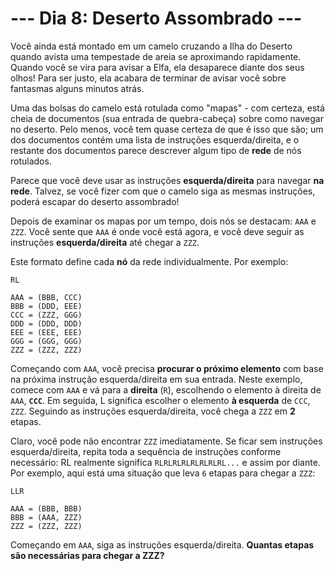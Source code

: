 # --- Dia 8: Deserto Assombrado ---
Você ainda está montado em um camelo cruzando a Ilha do Deserto quando avista uma tempestade de areia se aproximando rapidamente. Quando você se vira para avisar a Elfa, ela desaparece diante dos seus olhos! Para ser justo, ela acabara de terminar de avisar você sobre fantasmas alguns minutos atrás.

Uma das bolsas do camelo está rotulada como "mapas" - com certeza, está cheia de documentos (sua entrada de quebra-cabeça) sobre como navegar no deserto. Pelo menos, você tem quase certeza de que é isso que são; um dos documentos contém uma lista de instruções esquerda/direita, e o restante dos documentos parece descrever algum tipo de **rede** de nós rotulados.

Parece que você deve usar as instruções **esquerda/direita** para navegar **na rede**. Talvez, se você fizer com que o camelo siga as mesmas instruções, poderá escapar do deserto assombrado!

Depois de examinar os mapas por um tempo, dois nós se destacam: `AAA` e `ZZZ`. Você sente que `AAA` é onde você está agora, e você deve seguir as instruções **esquerda/direita** até chegar a `ZZZ`.

Este formato define cada **nó** da rede individualmente. Por exemplo:
```
RL

AAA = (BBB, CCC)
BBB = (DDD, EEE)
CCC = (ZZZ, GGG)
DDD = (DDD, DDD)
EEE = (EEE, EEE)
GGG = (GGG, GGG)
ZZZ = (ZZZ, ZZZ)
```
Começando com `AAA`, você precisa **procurar o próximo elemento** com base na próxima instrução esquerda/direita em sua entrada. Neste exemplo, comece com `AAA` e vá para a **direita** (`R`), escolhendo o elemento à direita de `AAA`, **`CCC`**. Em seguida, L significa escolher o elemento **à esquerda** de `CCC`, `ZZZ`. Seguindo as instruções esquerda/direita, você chega a `ZZZ` em **2** etapas.

Claro, você pode não encontrar `ZZZ` imediatamente. Se ficar sem instruções esquerda/direita, repita toda a sequência de instruções conforme necessário: RL realmente significa `RLRLRLRLRLRLRLRL...` e assim por diante. Por exemplo, aqui está uma situação que leva `6` etapas para chegar a `ZZZ`:
```
LLR

AAA = (BBB, BBB)
BBB = (AAA, ZZZ)
ZZZ = (ZZZ, ZZZ)
```
Começando em `AAA`, siga as instruções esquerda/direita. **Quantas etapas são necessárias para chegar a ZZZ?**